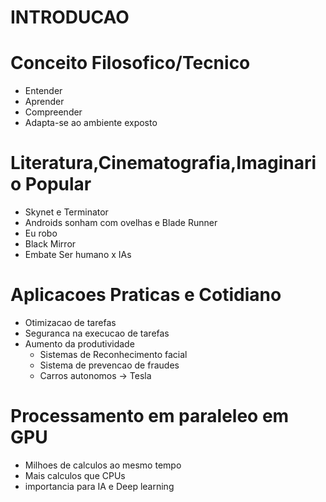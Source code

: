 # INTRODUCAO
# Conceito Filosofico/Tecnico
- Entender
- Aprender
- Compreender
- Adapta-se ao ambiente exposto

# Literatura,Cinematografia,Imaginario Popular
- Skynet e Terminator
- Androids sonham com ovelhas e Blade Runner
- Eu robo
- Black Mirror
- Embate Ser humano x IAs

# Aplicacoes Praticas e Cotidiano
- Otimizacao de tarefas
- Seguranca na execucao de tarefas
- Aumento da produtividade
    - Sistemas de Reconhecimento facial
    - Sistema de prevencao de fraudes
    - Carros autonomos -> Tesla

# Processamento em paraleleo em GPU
- Milhoes de calculos ao mesmo tempo
- Mais calculos que CPUs
- importancia para IA e Deep learning